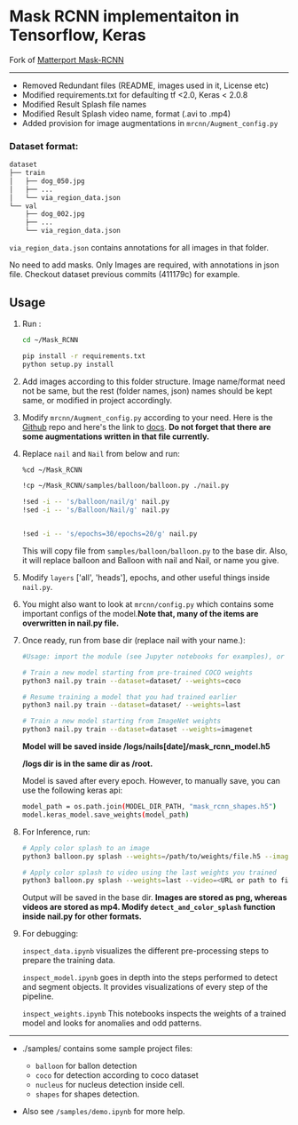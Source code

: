 

# Mask RCNN implementaiton in Tensorflow, Keras


Fork of [Matterport Mask-RCNN](https://github.com/matterport/Mask_RCNN)


---


* Removed Redundant files (README, images used in it, License etc)
* Modified requirements.txt for defaulting tf <2.0, Keras < 2.0.8
* Modified Result Splash file names
* Modified Result Splash video name, format (.avi to .mp4)
* Added provision for image augmentations in `mrcnn/Augment_config.py`



### Dataset format:
```bash
dataset
├── train
│   ├── dog_050.jpg
│   ├── ...
│   └── via_region_data.json
└── val
    ├── dog_002.jpg
    ├── ...
    └── via_region_data.json
```
`via_region_data.json` contains annotations for all images in that folder.

No need to add masks. Only Images are required, with annotations in json file.
Checkout dataset previous commits (411179c) for example.


## Usage

1. Run : 
    ```bash
    cd ~/Mask_RCNN

    pip install -r requirements.txt
    python setup.py install
    ```

2. Add images according to this folder structure. Image name/format need not be same, but the rest (folder names, json) names should be kept same, or modified in project accordingly.

3. Modify `mrcnn/Augment_config.py` according to your need. Here is the [Github](https://github.com/aleju/imgaug) repo and here's the link to [docs](https://imgaug.readthedocs.io/).
**Do not forget that there are some augmentations written in that file currently.**

4. Replace `nail` and `Nail` from below and run:
    ```bash
    %cd ~/Mask_RCNN

    !cp ~/Mask_RCNN/samples/balloon/balloon.py ./nail.py

    !sed -i -- 's/balloon/nail/g' nail.py
    !sed -i -- 's/Balloon/Nail/g' nail.py


    !sed -i -- 's/epochs=30/epochs=20/g' nail.py
    ```
    This will copy file from `samples/balloon/balloon.py` to the base dir.
    Also, it will replace balloon and Balloon with nail and Nail, or name you give.


5. Modify `layers` ['all', 'heads'], epochs, and other useful things inside `nail.py`.

6. You might also want to look at `mrcnn/config.py` which contains some important configs of the model.**Note that, many of the items are overwritten in nail.py file.**

7. Once ready, run from base dir (replace nail with your name.):
    ```bash
    #Usage: import the module (see Jupyter notebooks for examples), or run from the command line as such:

    # Train a new model starting from pre-trained COCO weights
    python3 nail.py train --dataset=dataset/ --weights=coco

    # Resume training a model that you had trained earlier
    python3 nail.py train --dataset=dataset/ --weights=last

    # Train a new model starting from ImageNet weights
    python3 nail.py train --dataset=dataset --weights=imagenet
    ```
    **Model will be saved inside /logs/nails[date]/mask_rcnn_model.h5**

    **/logs dir is in the same dir as /root.**

    Model is saved after every epoch. However, to manually save, you can use the following keras api:
      ```bash
      model_path = os.path.join(MODEL_DIR_PATH, "mask_rcnn_shapes.h5")
      model.keras_model.save_weights(model_path)
      ```


8. For Inference, run:
    ```bash
    # Apply color splash to an image
    python3 balloon.py splash --weights=/path/to/weights/file.h5 --image=<URL or path to file>

    # Apply color splash to video using the last weights you trained
    python3 balloon.py splash --weights=last --video=<URL or path to file>

    ```

    Output will be saved in the base dir. 
    **Images are stored as png, whereas videos are stored as mp4. Modify `detect_and_color_splash` function inside nail.py for other formats.**


9. For debugging:

    `inspect_data.ipynb` visualizes the different pre-processing steps to prepare the training data.

    `inspect_model.ipynb` goes in depth into the steps performed to detect and segment objects. It provides visualizations of every step of the pipeline.

    `inspect_weights.ipynb` This notebooks inspects the weights of a trained model and looks for anomalies and odd patterns.



---


* ./samples/ contains some sample project files:
    
    * `balloon` for ballon detection
    * `coco` for detection according to coco dataset
    * `nucleus` for nucleus detection inside cell.
    * `shapes` for shapes detection.

* Also see `/samples/demo.ipynb` for more help.